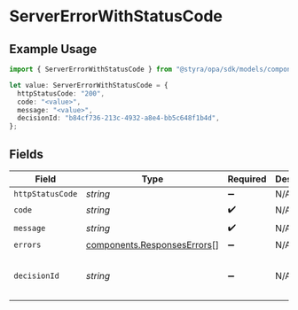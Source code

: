 # ServerErrorWithStatusCode

## Example Usage

```typescript
import { ServerErrorWithStatusCode } from "@styra/opa/sdk/models/components";

let value: ServerErrorWithStatusCode = {
  httpStatusCode: "200",
  code: "<value>",
  message: "<value>",
  decisionId: "b84cf736-213c-4932-a8e4-bb5c648f1b4d",
};
```

## Fields

| Field                                                                             | Type                                                                              | Required                                                                          | Description                                                                       | Example                                                                           |
| --------------------------------------------------------------------------------- | --------------------------------------------------------------------------------- | --------------------------------------------------------------------------------- | --------------------------------------------------------------------------------- | --------------------------------------------------------------------------------- |
| `httpStatusCode`                                                                  | *string*                                                                          | :heavy_minus_sign:                                                                | N/A                                                                               | 200                                                                               |
| `code`                                                                            | *string*                                                                          | :heavy_check_mark:                                                                | N/A                                                                               |                                                                                   |
| `message`                                                                         | *string*                                                                          | :heavy_check_mark:                                                                | N/A                                                                               |                                                                                   |
| `errors`                                                                          | [components.ResponsesErrors](../../../sdk/models/components/responseserrors.md)[] | :heavy_minus_sign:                                                                | N/A                                                                               |                                                                                   |
| `decisionId`                                                                      | *string*                                                                          | :heavy_minus_sign:                                                                | N/A                                                                               | b84cf736-213c-4932-a8e4-bb5c648f1b4d                                              |